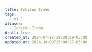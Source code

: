 ```yaml
---
title: Ichirou Irabu
tags:
  - v1.1
aliases:
  - Ichirou Irabu
draft: true
created_at: 2024-07-12T19:29:09-03:00
updated_at: 2024-10-09T15:00:27-03:00
---
```




